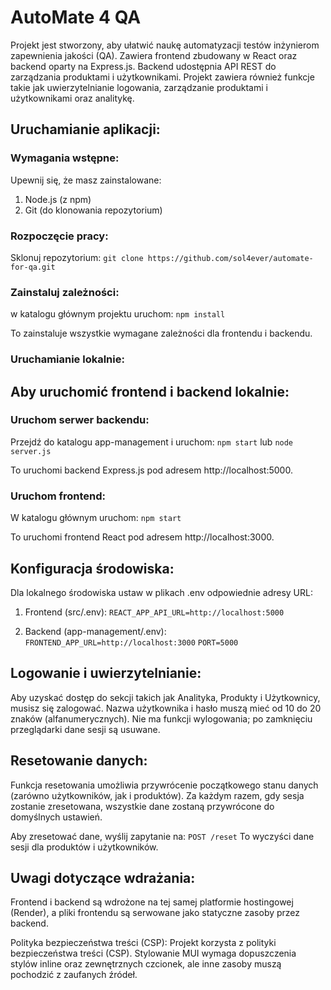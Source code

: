 # AutoMate 4 QA

Projekt jest stworzony, aby ułatwić naukę automatyzacji testów inżynierom zapewnienia jakości (QA). 
Zawiera frontend zbudowany w React oraz backend oparty na Express.js. 
Backend udostępnia API REST do zarządzania produktami i użytkownikami. 
Projekt zawiera również funkcje takie jak uwierzytelnianie logowania, zarządzanie produktami i użytkownikami oraz analitykę.

## Uruchamianie aplikacji:
### Wymagania wstępne:
Upewnij się, że masz zainstalowane:
1. Node.js (z npm)
2. Git (do klonowania repozytorium)

### Rozpoczęcie pracy:
Sklonuj repozytorium:
`git clone https://github.com/sol4ever/automate-for-qa.git`

### Zainstaluj zależności: 
w katalogu głównym projektu uruchom:
`npm install`

To zainstaluje wszystkie wymagane zależności dla frontendu i backendu.

### Uruchamianie lokalnie:
## Aby uruchomić frontend i backend lokalnie:

### Uruchom serwer backendu: 
Przejdź do katalogu app-management i uruchom:
`npm start` lub `node server.js`

To uruchomi backend Express.js pod adresem http://localhost:5000.

### Uruchom frontend: 
W katalogu głównym uruchom:
`npm start`

To uruchomi frontend React pod adresem http://localhost:3000.

## Konfiguracja środowiska:
Dla lokalnego środowiska ustaw w plikach .env odpowiednie adresy URL:

1. Frontend (src/.env):
`REACT_APP_API_URL=http://localhost:5000`

2. Backend (app-management/.env):
`FRONTEND_APP_URL=http://localhost:3000`
`PORT=5000`

## Logowanie i uwierzytelnianie:
Aby uzyskać dostęp do sekcji takich jak Analityka, Produkty i Użytkownicy, musisz się zalogować. 
Nazwa użytkownika i hasło muszą mieć od 10 do 20 znaków (alfanumerycznych). 
Nie ma funkcji wylogowania; po zamknięciu przeglądarki dane sesji są usuwane.

## Resetowanie danych:
Funkcja resetowania umożliwia przywrócenie początkowego stanu danych (zarówno użytkowników, jak i produktów). 
Za każdym razem, gdy sesja zostanie zresetowana, wszystkie dane zostaną przywrócone do domyślnych ustawień.

Aby zresetować dane, wyślij zapytanie na:
`POST /reset`
To wyczyści dane sesji dla produktów i użytkowników.

## Uwagi dotyczące wdrażania:
Frontend i backend są wdrożone na tej samej platformie hostingowej (Render), a pliki frontendu są serwowane jako statyczne zasoby przez backend.

Polityka bezpieczeństwa treści (CSP): Projekt korzysta z polityki bezpieczeństwa treści (CSP). 
Stylowanie MUI wymaga dopuszczenia stylów inline oraz zewnętrznych czcionek, ale inne zasoby muszą pochodzić z zaufanych źródeł.
